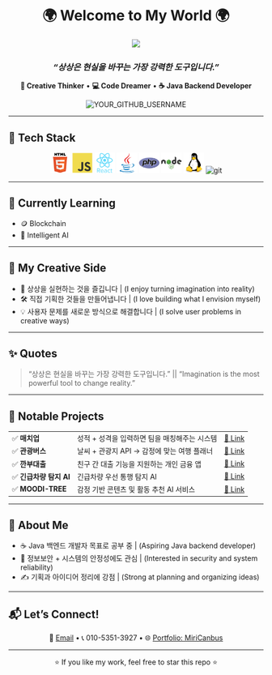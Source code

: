 <h1 align="center">🌍 Welcome to My World 🌍</h1>

<p align="center">
  <img src="https://cdn.pixabay.com/animation/2022/10/12/22/41/22-41-33-918_512.gif" width="200"/>
</p>

<h3 align="center"><i>“상상은 현실을 바꾸는 가장 강력한 도구입니다.”</i></h3>

<p align="center">
  <b>🧠 Creative Thinker</b> • <b>💻 Code Dreamer</b> • <b>☕ Java Backend Developer</b>
</p>

<p align="center">
  <img src="https://komarev.com/ghpvc/?username=YOUR_GITHUB_USERNAME&label=Profile%20views&color=0e75b6&style=flat" alt="YOUR_GITHUB_USERNAME" />
</p>

---

## 🚀 Tech Stack

<p align="center">
  <img src="https://raw.githubusercontent.com/devicons/devicon/master/icons/html5/html5-original-wordmark.svg" alt="html5" width="40" height="40"/>
  <img src="https://raw.githubusercontent.com/devicons/devicon/master/icons/javascript/javascript-original.svg" alt="javascript" width="40" height="40"/>
  <img src="https://raw.githubusercontent.com/devicons/devicon/master/icons/react/react-original-wordmark.svg" alt="react" width="40" height="40"/>
  <img src="https://raw.githubusercontent.com/devicons/devicon/master/icons/java/java-original.svg" alt="java" width="40" height="40"/>
  <img src="https://raw.githubusercontent.com/devicons/devicon/master/icons/php/php-original.svg" alt="php" width="40" height="40"/>
  <img src="https://raw.githubusercontent.com/devicons/devicon/master/icons/nodejs/nodejs-original-wordmark.svg" alt="nodejs" width="40" height="40"/>
  <img src="https://raw.githubusercontent.com/devicons/devicon/master/icons/linux/linux-original.svg" alt="linux" width="40" height="40"/>
  <img src="https://www.vectorlogo.zone/logos/git-scm/git-scm-icon.svg" alt="git" width="40" height="40"/>
</p>

---

## 🌱 Currently Learning
- 🪙 Blockchain
- 🤖 Intelligent AI

---

## 🎨 My Creative Side
- 🎈 상상을 실현하는 것을 즐깁니다 | (I enjoy turning imagination into reality)
- 🛠 직접 기획한 것들을 만들어냅니다 | (I love building what I envision myself)
- 💡 사용자 문제를 새로운 방식으로 해결합니다 | (I solve user problems in creative ways)

---

## ✨ Quotes
> “상상은 현실을 바꾸는 가장 강력한 도구입니다.” || “Imagination is the most powerful tool to change reality.”

---

## 🧩 Notable Projects

<table>
  <tr>
    <td>✅ <b>매치업</b></td>
    <td>성적 + 성격을 입력하면 팀을 매칭해주는 시스템</td>
    <td><a href="#">🔗 Link</a></td>
  </tr>
  <tr>
    <td>✅ <b>관광버스</b></td>
    <td>날씨 + 관광지 API → 감정에 맞는 여행 플래너</td>
    <td><a href="#">🔗 Link</a></td>
  </tr>
  <tr>
    <td>✅ <b>깐부대출</b></td>
    <td>친구 간 대출 기능을 지원하는 개인 금융 앱</td>
    <td><a href="#">🔗 Link</a></td>
  </tr>
  <tr>
    <td>✅ <b>긴급차량 탐지 AI</b></td>
    <td>긴급차량 우선 통행 탐지 AI</td>
    <td><a href="#">🔗 Link</a></td>
  </tr>
  <tr>
    <td>✅ <b>MOODI-TREE</b></td>
    <td>감정 기반 콘텐츠 및 활동 추천 AI 서비스</td>
    <td><a href="#">🔗 Link</a></td>
  </tr>
</table>

---

## 👤 About Me
- ☕ Java 백엔드 개발자 목표로 공부 중 | (Aspiring Java backend developer)
- 🧩 정보보안 + 시스템의 안정성에도 관심 | (Interested in security and system reliability)
- ✍️ 기획과 아이디어 정리에 강점 | (Strong at planning and organizing ideas)

---

## 📬 Let’s Connect!

<p align="center">
  📧 <a href="mailto:kys010306@gmail.com">Email</a> • 
  📞 010-5351-3927 • 
  🌐 <a href="https://your-portfolio-url.com">Portfolio: MiriCanbus</a>
</p>

---

<p align="center">
  ⭐️ If you like my work, feel free to star this repo ⭐️
</p>
